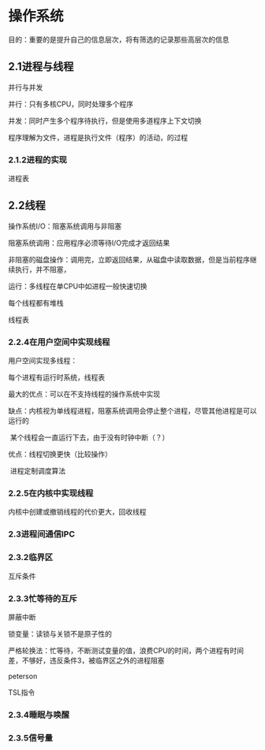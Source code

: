 # 操作系统

目的：重要的是提升自己的信息层次，将有筛选的记录那些高层次的信息

## 2.1进程与线程

并行与并发

并行：只有多核CPU，同时处理多个程序

并发：同时产生多个程序待执行，但是使用多道程序上下文切换

程序理解为文件，进程是执行文件（程序）的活动，的过程

### 2.1.2进程的实现

进程表

## 2.2线程

操作系统I/O：阻塞系统调用与非阻塞

阻塞系统调用：应用程序必须等待I/O完成才返回结果

非阻塞的磁盘操作：调用完，立即返回结果，从磁盘中读取数据，但是当前程序继续执行，并不阻塞，

运行：多线程在单CPU中如进程一般快速切换

每个线程都有堆栈

线程表

### 2.2.4在用户空间中实现线程

用户空间实现多线程：

每个进程有运行时系统，线程表

最大的优点：可以在不支持线程的操作系统中实现

缺点：内核视为单线程进程，阻塞系统调用会停止整个进程，尽管其他进程是可以运行的

​			某个线程会一直运行下去，由于没有时钟中断（？）

优点：线程切换更快（比较操作）

​			进程定制调度算法

### 2.2.5在内核中实现线程

内核中创建或撤销线程的代价更大，回收线程

### 2.3进程间通信IPC

### 2.3.2临界区

互斥条件

### 2.3.3忙等待的互斥

屏蔽中断

锁变量：读锁与关锁不是原子性的

严格轮换法：忙等待，不断测试变量的值，浪费CPU的时间，两个进程有时间差，不够好，违反条件3，被临界区之外的进程阻塞

peterson

TSL指令

### 2.3.4睡眠与唤醒

### 2.3.5信号量























